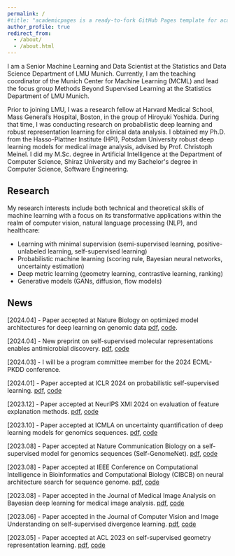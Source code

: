 ```yaml
---
permalink: /
#title: "academicpages is a ready-to-fork GitHub Pages template for academic personal websites"
author_profile: true
redirect_from: 
  - /about/
  - /about.html
---
```


I am a Senior Machine Learning and Data Scientist at the Statistics and Data Science Department of LMU Munich. Currently, I am the teaching coordinator of the Munich Center for Machine Learning (MCML) and lead the focus group Methods Beyond Supervised Learning at the Statistics Department of LMU Munich. 

Prior to joining LMU, I was a research fellow at Harvard Medical School, Mass General’s Hospital, Boston, in the group of Hiroyuki Yoshida. During that time, I was conducting research on probabilistic deep learning and robust representation learning for clinical data analysis. I obtained my Ph.D. from the Hasso-Plattner Institute (HPI), Potsdam University robust deep learning models for medical image analysis, advised by Prof. Christoph Meinel. I did my M.Sc. degree in Artificial Intelligence at the Department of Computer Science, Shiraz University and my Bachelor's degree in Computer Science, Software Engineering.



Research
------
My research interests include both technical and theoretical skills of machine learning with a focus on its transformative applications within the realm of computer vision, natural language processing (NLP), and healthcare:

* Learning with minimal supervision (semi-supervised learning, positive-unlabeled learning, self-supervised learning)
* Probabilistic machine learning (scoring rule, Bayesian neural networks, uncertainty estimation)
* Deep metric learning (geometry learning, contrastive learning, ranking)
* Generative models (GANs, diffusion, flow models)




News
------
[2024.04] - Paper accepted at Nature Biology on optimized model architectures for deep learning on genomic data [pdf](), [code]().

[2024.04] - New preprint on self-supervised molecular representations enables antimicrobial discovery. [pdf](), [code]()

[2024.03] - I will be a program committee member for the 2024 ECML-PKDD conference. 

[2024.01] - Paper accepted at ICLR 2024 on probabilistic self-supervised learning. [pdf](), [code]()

[2023.12] - Paper accepted at NeurIPS XMI 2024 on evaluation of feature explanation methods. [pdf](), [code]()

[2023.10] - Paper accepted at ICMLA on uncertainty quantification of deep learning models for genomics sequences. [pdf](https://ieeexplore.ieee.org/abstract/document/10459803), [code]()

[2023.08] - Paper accepted at Nature Communication Biology on a self-supervised model for genomics sequences (Self-GenomeNet). [pdf](https://www.nature.com/articles/s42003-023-05310-2), [code](https://github.com/GenomeNet/Self-GenomeNet)

[2023.08] - Paper accepted at IEEE Conference on Computational Intelligence in Bioinformatics and Computational Biology (CIBCB) on neural architecture search for sequence genome. [pdf](), [code]()

[2023.08] - Paper accepted in the Journal of Medical Image Analysis on Bayesian deep learning for medical image analysis. [pdf](), [code]()

[2023.06] - Paper accepted in the Journal of Computer Vision and Image Understanding on self-supervised divergence learning. [pdf](), [code]()

[2023.05] - Paper accepted at ACL 2023 on self-supervised geometry representation learning. [pdf](), [code]()


